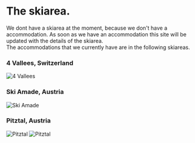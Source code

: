 # The skiarea.
We dont have a skiarea at the moment, because we don't have a accommodation. As soon as we have an accommodation this site will be updated with the details of the skiarea. \
The accommodations that we currently have are in the following skiareas.

### 4 Vallees, Switzerland
![4 Vallees](https://vcdn.bergfex.at/images/resized/0c/343127e3db8b120c_89b2784f9f9ad47c@2x.jpg "4 Vallees")
### Ski Amade, Austria
![Ski Amade](https://vcdn.bergfex.at/images/resized/a0/4ad681eb93354ca0_21b045505c26f859@2x.jpg "Ski Amade")
### Pitztal, Austria
![Pitztal](https://vcdn.bergfex.at/images/resized/a0/4ad681eb93354ca0_21b045505c26f859@2x.jpg "Pitztal")
![Pitztal](https://vcdn.bergfex.at/images/resized/67/5d23688e7b97bb67_d3972b0c48e81963@2x.jpg "Pitztal")


